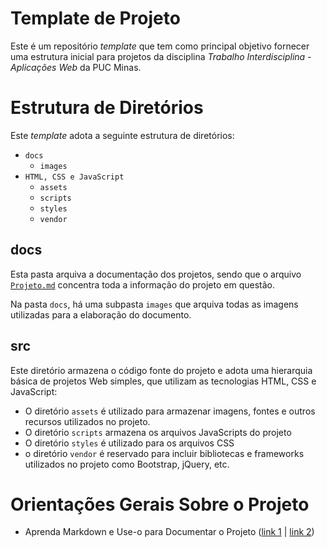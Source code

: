 # Template de Projeto

Este é um repositório _template_ que tem como principal objetivo
fornecer uma estrutura inicial para projetos da disciplina _Trabalho
Interdisciplina - Aplicações Web_ da PUC Minas.

# Estrutura de Diretórios

Este _template_ adota a seguinte estrutura de diretórios:

- `docs`
  - `images`
- `HTML, CSS e JavaScript`
  - `assets`
  - `scripts`
  - `styles`
  - `vendor`

## docs

Esta pasta arquiva a documentação dos projetos, sendo que o arquivo
[`Projeto.md`](docs/Projeto.md) concentra
toda a informação do projeto em questão.

Na pasta `docs`, há uma subpasta `images` que arquiva todas as
imagens utilizadas para a elaboração do documento.

## src

Este diretório armazena o código fonte do projeto e adota uma hierarquia
básica de projetos Web simples, que utilizam as tecnologias HTML, CSS e
JavaScript:

- O diretório `assets` é utilizado para armazenar imagens, fontes e
  outros recursos utilizados no projeto. 
- O diretório `scripts` armazena os arquivos JavaScripts do projeto
- O diretório `styles` é utilizado para os arquivos CSS
- o diretório `vendor` é reservado para incluir bibliotecas e frameworks
  utilizados no projeto como Bootstrap, jQuery, etc.

# Orientações Gerais Sobre o Projeto


- Aprenda Markdown e Use-o para Documentar o Projeto  ([link
  1](https://guides.github.com/features/mastering-markdown/) | [link
2](https://help.github.com/pt/github/writing-on-github/getting-started-with-writing-and-formatting-on-github)) 
